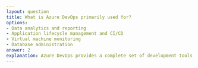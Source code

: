 ```yaml
---
layout: question
title: What is Azure DevOps primarily used for?
options:
- Data analytics and reporting
- Application lifecycle management and CI/CD
- Virtual machine monitoring
- Database administration
answer: 2
explanation: Azure DevOps provides a complete set of development tools for planning, developing, testing, and deploying applications. It includes version control, CI/CD pipelines, project management, and testing tools.
---
```

